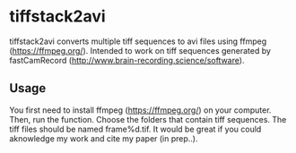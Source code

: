 tiffstack2avi
=============
tiffstack2avi converts multiple tiff sequences to avi files using ffmpeg (https://ffmpeg.org/). Intended to work on tiff sequences generated by fastCamRecord (http://www.brain-recording.science/software).


Usage
-----
You first need to install ffmpeg (https://ffmpeg.org/) on your computer. Then, run the function. Choose the folders that contain tiff sequences. The tiff files should be named frame%d.tif. It would be great if you could aknowledge my work and cite my paper (in prep..).